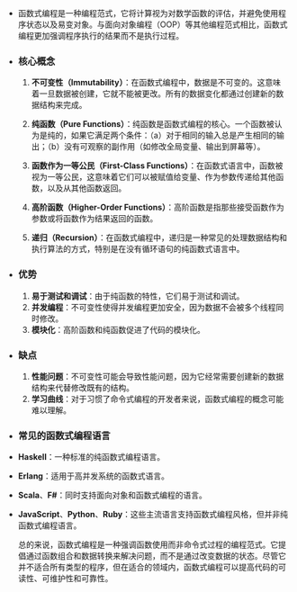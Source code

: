 - 函数式编程是一种编程范式，它将计算视为对数学函数的评估，并避免使用程序状态以及易变对象。与面向对象编程（OOP）等其他编程范式相比，函数式编程更加强调程序执行的结果而不是执行过程。
- ### 核心概念
  
  1. **不可变性（Immutability）**：在函数式编程中，数据是不可变的。这意味着一旦数据被创建，它就不能被更改。所有的数据变化都通过创建新的数据结构来完成。
  
  2. **纯函数（Pure Functions）**：纯函数是函数式编程的核心。一个函数被认为是纯的，如果它满足两个条件：（a）对于相同的输入总是产生相同的输出；（b）没有可观察的副作用（如修改全局变量、输出到屏幕等）。
  
  3. **函数作为一等公民（First-Class Functions）**：在函数式语言中，函数被视为一等公民，这意味着它们可以被赋值给变量、作为参数传递给其他函数，以及从其他函数返回。
  
  4. **高阶函数（Higher-Order Functions）**：高阶函数是指那些接受函数作为参数或将函数作为结果返回的函数。
  
  5. **递归（Recursion）**：在函数式编程中，递归是一种常见的处理数据结构和执行算法的方式，特别是在没有循环语句的纯函数式语言中。
- ### 优势
  
  1. **易于测试和调试**：由于纯函数的特性，它们易于测试和调试。
  2. **并发编程**：不可变性使得并发编程更加安全，因为数据不会被多个线程同时修改。
  3. **模块化**：高阶函数和纯函数促进了代码的模块化。
- ### 缺点
  
  1. **性能问题**：不可变性可能会导致性能问题，因为它经常需要创建新的数据结构来代替修改既有的结构。
  2. **学习曲线**：对于习惯了命令式编程的开发者来说，函数式编程的概念可能难以理解。
- ### 常见的函数式编程语言
- **Haskell**：一种标准的纯函数式编程语言。
- **Erlang**：适用于高并发系统的函数式语言。
- **Scala**、**F#**：同时支持面向对象和函数式编程的语言。
- **JavaScript**、**Python**、**Ruby**：这些主流语言支持函数式编程风格，但并非纯函数式编程语言。
  
  总的来说，函数式编程是一种强调函数使用而非命令式过程的编程范式。它提倡通过函数组合和数据转换来解决问题，而不是通过改变数据的状态。尽管它并不适合所有类型的程序，但在适合的领域内，函数式编程可以提高代码的可读性、可维护性和可靠性。